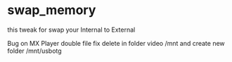 swap_memory
===========
this tweak for swap your Internal to External

Bug on MX Player double file
fix delete in folder video /mnt and create new folder /mnt/usbotg
